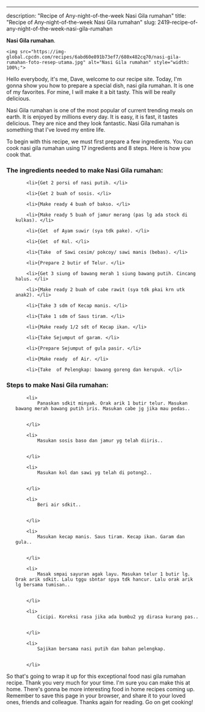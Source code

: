 ---
description: "Recipe of Any-night-of-the-week Nasi Gila rumahan"
title: "Recipe of Any-night-of-the-week Nasi Gila rumahan"
slug: 2419-recipe-of-any-night-of-the-week-nasi-gila-rumahan

<p>
	<strong>Nasi Gila rumahan</strong>. 
	
</p>
<p>
	
	<img src="https://img-global.cpcdn.com/recipes/6abd60e891b73ef7/680x482cq70/nasi-gila-rumahan-foto-resep-utama.jpg" alt="Nasi Gila rumahan" style="width: 100%;">
	
	
</p>
<p>
	Hello everybody, it's me, Dave, welcome to our recipe site. Today, I'm gonna show you how to prepare a special dish, nasi gila rumahan. It is one of my favorites. For mine, I will make it a bit tasty. This will be really delicious.
</p>
	
<p>
	
</p>
<p>
	Nasi Gila rumahan is one of the most popular of current trending meals on earth. It is enjoyed by millions every day. It is easy, it is fast, it tastes delicious. They are nice and they look fantastic. Nasi Gila rumahan is something that I've loved my entire life.
</p>

<p>
To begin with this recipe, we must first prepare a few ingredients. You can cook nasi gila rumahan using 17 ingredients and 8 steps. Here is how you cook that.
</p>

<h3>The ingredients needed to make Nasi Gila rumahan:</h3>

<ol>
	
		<li>{Get 2 porsi of nasi putih. </li>
	
		<li>{Get 2 buah of sosis. </li>
	
		<li>{Make ready 4 buah of bakso. </li>
	
		<li>{Make ready 5 buah of jamur merang (pas lg ada stock di kulkas). </li>
	
		<li>{Get  of Ayam suwir (sya tdk pake). </li>
	
		<li>{Get  of Kol. </li>
	
		<li>{Take  of Sawi cesim/ pokcoy/ sawi manis (bebas). </li>
	
		<li>{Prepare 2 butir of Telur. </li>
	
		<li>{Get 3 siung of bawang merah 1 siung bawang putih. Cincang halus. </li>
	
		<li>{Make ready 2 buah of cabe rawit (sya tdk pkai krn utk anak2). </li>
	
		<li>{Take 3 sdm of Kecap manis. </li>
	
		<li>{Take 1 sdm of Saus tiram. </li>
	
		<li>{Make ready 1/2 sdt of Kecap ikan. </li>
	
		<li>{Take Sejumput of garam. </li>
	
		<li>{Prepare Sejumput of gula pasir. </li>
	
		<li>{Make ready  of Air. </li>
	
		<li>{Take  of Pelengkap: bawang goreng dan kerupuk. </li>
	
</ol>
<p>
	
</p>

<h3>Steps to make Nasi Gila rumahan:</h3>

<ol>
	
		<li>
			Panaskan sdkit minyak. Orak arik 1 butir telur. Masukan bawang merah bawang putih iris. Masukan cabe jg jika mau pedas..
			
			
		</li>
	
		<li>
			Masukan sosis baso dan jamur yg telah diiris..
			
			
		</li>
	
		<li>
			Masukan kol dan sawi yg telah di potong2..
			
			
		</li>
	
		<li>
			Beri air sdkit..
			
			
		</li>
	
		<li>
			Masukan kecap manis. Saus tiram. Kecap ikan. Garam dan gula..
			
			
		</li>
	
		<li>
			Masak smpai sayuran agak layu. Masukan telur 1 butir lg. Orak arik sdkit. Lalu tggu sbntar spya tdk hancur. Lalu orak arik lg bersama tumisan..
			
			
		</li>
	
		<li>
			Cicipi. Koreksi rasa jika ada bumbu2 yg dirasa kurang pas..
			
			
		</li>
	
		<li>
			Sajikan bersama nasi putih dan bahan pelengkap.
			
			
		</li>
	
</ol>

<p>
	
</p>

<p>
	So that's going to wrap it up for this exceptional food nasi gila rumahan recipe. Thank you very much for your time. I'm sure you can make this at home. There's gonna be more interesting food in home recipes coming up. Remember to save this page in your browser, and share it to your loved ones, friends and colleague. Thanks again for reading. Go on get cooking!
</p>
